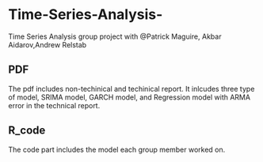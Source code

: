 # Time-Series-Analysis-
Time Series Analysis 
group project with @Patrick Maguire, Akbar Aidarov,Andrew Relstab

## PDF
The pdf includes non-techinical and techinical report. It inlcudes three type of model, SRIMA model, GARCH model, and Regression model with ARMA error in the technical report.

## R_code
The code part includes the model each group member worked on.
